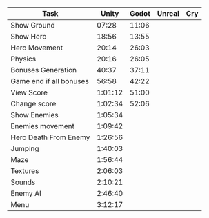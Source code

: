 | Task                   | Unity   | Godot   | Unreal  | Cry      |
|------------------------|---------|---------|---------|----------|
| Show Ground            | 07:28   |  11:06  |         |          |
| Show Hero              | 18:56   |  13:55  |         |          |
| Hero Movement          | 20:14   |  26:03  |         |          |
| Physics                | 20:16   |  26:05  |         |          | 
| Bonuses Generation     | 40:37   |  37:11  |         |          |
| Game end if all bonuses| 56:58   |  42:22  |         |          |
| View Score             | 1:01:12 |  51:00  |         |          |
| Change score           | 1:02:34 |  52:06  |         |          |
| Show Enemies           | 1:05:34 |         |         |          |
| Enemies movement       | 1:09:42 |         |         |          |
| Hero Death From Enemy  | 1:26:56 |         |         |          |
| Jumping                | 1:40:03 |         |         |          |
| Maze                   | 1:56:44 |         |         |          |
| Textures               | 2:06:03 |         |         |          |
| Sounds                 | 2:10:21 |         |         |          |
| Enemy AI               | 2:46:40 |         |         |          |
| Menu                   | 3:12:17 |         |         |          |